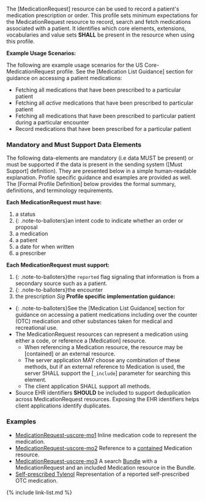 The [MedicationRequest] resource can be used to record a patient's medication prescription or order.  This profile sets minimum expectations for the MedicationRequest resource to record, search and fetch medications associated with a patient. It identifies which core elements, extensions, vocabularies and value sets **SHALL** be present in the resource when using this profile.

**Example Usage Scenarios:**

The following are example usage scenarios for the US Core-MedicationRequest
profile. See the [Medication List Guidance] section for guidance on accessing a patient medications:

-   Fetching all medications that have been prescribed to a particular patient
-   Fetching all *active* medications that have been prescribed to  particular patient
-   Fetching all medications that have been prescribed to particular patient during a particular encounter
-   Record medications that have been prescribed for a particular
    patient

### Mandatory and Must Support Data Elements


The following data-elements are mandatory (i.e data MUST be present) or must be supported if the data is present in the sending system ([Must Support] definition). They are presented below in a simple human-readable explanation.  Profile specific guidance and examples are provided as well.  The [Formal Profile Definition] below provides the  formal summary, definitions, and  terminology requirements.  

**Each MedicationRequest must have:**

1.  a status
1.  {: .note-to-balloters}an intent code to indicate whether an order or proposal
1.  a medication
1.  a patient
1.  a date for when written
1.  a prescriber

**Each MedicationRequest must support:**

1. {: .note-to-balloters}the `reported` flag signaling that information is from a secondary source such as a patient.
1. {: .note-to-balloters}the encounter
1. the prescription *Sig*
**Profile specific implementation guidance:**

* {: .note-to-balloters}See the [Medication List Guidance] section for guidance on accessing a patient medications including over the counter (OTC) medication and other substances taken for medical and recreational use.
*  The MedicationRequest resources can represent a medication using either a code, or reference a [Medication] resource.
    *  When referencing a Medication resource,  the resource may be [contained] or an external resource.
    *  The server application MAY choose any combination of these methods, but if an external reference to Medication is used, the server SHALL support the [`_include`] parameter for searching this element.
    *  The client application SHALL support all methods.  
*  Source EHR identifiers **SHOULD** be included to support deduplication across MedicationRequest resources. Exposing the EHR identifiers helps client applications identify duplicates.

### Examples

- [MedicationRequest-uscore-mo1](MedicationRequest-uscore-mo1.html) Inline medication code to represent the medication.
- [MedicationRequest-uscore-mo2](MedicationRequest-uscore-mo2.html) Reference to a [contained]({{site.data.fhir.path}}references.html#contained) Medication resource.
- [MedicationRequest-uscore-mo3](Bundle-uscore-mo3.html) A search [Bundle]({{site.data.fhir.path}}bundle.html) with a MedicationRequest and an included Medication resource in the Bundle.
- [Self-prescribed Tylenol](MedicationRequest-self-tylenol.html) Representation of a reported self-prescribed OTC medication.

{% include link-list.md %}
